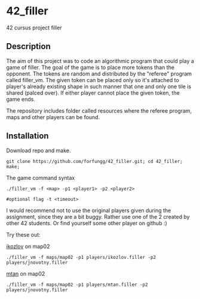 # 42_filler
42 cursus project filler

## Description
The aim of this project was to code an algorithmic program that could play a game of filler.
The goal of the game is to place more tokens than the opponent. The tokens are random and distributed
by the "referee" program called filler_vm. The given token can be placed only so it's attached to player's
already existing shape in such manner that one and only one tile is shared (palced over). If either
player cannot place the given token, the game ends.

The repository includes folder called resources where the referee program, maps and other players can be found.

## Installation

Download repo and make.
```
git clone https://github.com/forfungg/42_filler.git; cd 42_filler; make;
```

The game command syntax
```
./filler_vm -f <map> -p1 <player1> -p2 <player2>

#optional flag -t <timeout>
```

I would recommend not to use the original players given during the assignment, since they are a bit buggy.
Rather use one of the 2 created by other 42 students. Or find yourself some other player on github :)

Try these out:

[ikozlov](https://github.com/IvanKozlov95/filler) on map02
```
./filler_vm -f maps/map02 -p1 players/ikozlov.filler -p2 players/jnovotny.filler
```

[mtan](https://github.com/mgia/fillerBot) on map02
```
./filler_vm -f maps/map02 -p1 players/mtan.filler -p2 players/jnovotny.filler
```

